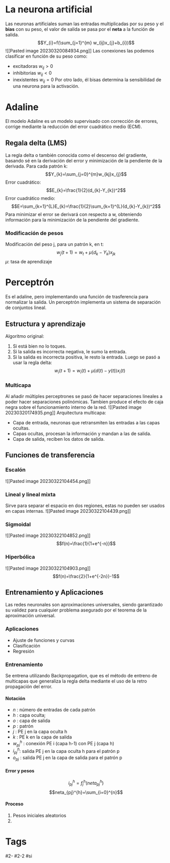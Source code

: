 # La neurona artificial
Las neuronas artificiales suman las entradas multiplicadas por su peso y el **bias** con su peso, el valor de salida se pasa por el **neta** a la función de salida. 
$$Y_{i}=f(\sum_{j=1}^{m} w_{ij}x_{j}+b_{i})$$![[Pasted image 20230320084934.png]]
Las conexiones las podemos clasificar en función de su peso como:
- excitadoras $w_{ij}>0$
- inhibitorias $w_{ij}<0$
- inexistentes $w_{ij}=0$
Por otro lado, él bisas determina la sensibilidad de una neurona para la activación.
# Adaline
El modelo Adaline es un modelo supervisado con corrección de errores, corrige mediante la reducción del error cuadrático medio (ECM).
## Regala delta (LMS)
La regla delta o también conocida como el descenso del gradiente, basando sé en la derivación del error y minimización de la pendiente de la derivada.
Para cada patrón k:
$$Y_{k}=\sum_{j=0}^{m}w_{kj}x_{j}$$
Error cuadrático:
$$E_{k}=\frac{1}{2}(d_{k}-Y_{k})^2$$
Error cuadrático medio:
$$E=\sum_{k=1}^{L}E_{k}=\frac{1}{2}\sum_{k=1}^{L}(d_{k}-Y_{k})^2$$
Para minimizar el error se derivará con respecto a w, obteniendo información para la minimización de la pendiente del gradiente.
### Modificación de pesos
Modificación del peso j, para un patrón k, en t:
$$w_{j}(t+1)=w_{t}+\mu(d_{k}-Y_{k})x_{jk}$$
$\mu:$ tasa de aprendizaje
# Perceptrón
Es el adaline, pero implementando una función de trasferencia para normalizar la salida.
Un perceptrón implementa un sistema de separación de conjuntos lineal.
## Estructura y aprendizaje
Algoritmo original:
1. Si está bien no lo toques.
2. Si la salida es incorrecta negativa, le sumo la entrada.
3. Si la salida es incorrecta positiva, le resto la entrada.
Luego se pasó a usar la regla delta:
$$w_{i}(t+1)=w_{i}(t)+\mu(d(t)-y(t))x_{i}(t)$$
### Multicapa
Al añadir múltiples perceptrones se pasó de hacer separaciones lineales a poder hacer separaciones polinómicas. Tambien produce el efecto de caja negra sobre el funcionamiento interno de la red.
![[Pasted image 20230320174935.png]]
Arquitectura multicapa:
- Capa de entrada, neuronas que retransmiten las entradas a las capas ocultas.
- Capas ocultas, procesan la información y mandan a las de salida.
- Capa de salida, reciben los datos de salida.
## Funciones de transferencia
### Escalón
![[Pasted image 20230322104454.png]]
### Lineal y lineal mixta
Sirve para separar el espacio en dos regiones, estas no pueden ser usados en capas internas.
![[Pasted image 20230322104439.png]]
### Sigmoidal
![[Pasted image 20230322104852.png]]
$$f(n)=\frac{1}{1+e^{-n}}$$
### Hiperbólica
![[Pasted image 20230322104903.png]]
$$f(n)=\frac{2}{1+e^{-2n}}-1$$
## Entrenamiento y Aplicaciones
Las redes neuronales son aproximaciones universales, siendo garantizado su validez para cualquier problema asegurado por el teorema de la aproximación universal.
### Aplicaciones
- Ajuste de funciones y curvas
- Clasificación
- Regresión
### Entrenamiento
Se entrena utilizando Backpropagation, que es el método de entreno de multicapas que generaliza la regla delta mediante el uso de la retro propagación del error.
#### Notación
- $n$ : número de entradas de cada patrón  
- $h$ : capa oculta; 
- $o$ : capa de salida  
- $p$ : patrón  
- $j$ : PE j en la capa oculta h  
- $k$ : PE k en la capa de salida  
- $w_{pj}^{h}$ : conexión PE i (capa h-1) con PE j (capa h)  
- $i_{pj}^{h}$: salida PE j en la capa oculta h para el patrón p  
- $o_{pj}$ : salida PE j en la capa de salida para el patrón p
#### Error y pesos
$$i_{pj}^{h}=f_{j}^{h}(neta_{pj}^{h})$$
$$neta_{pj}^{h}=\sum_{i=0}^{n}$$
#### Proceso
1. Pesos iniciales aleatorios
2. 
# Tags
#2- 
#2-2 
#si